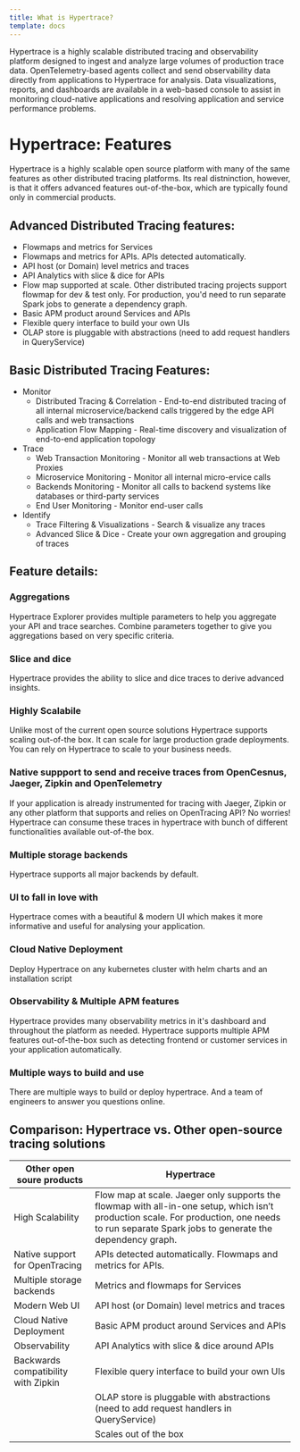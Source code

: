 ```yaml
---
title: What is Hypertrace?
template: docs
---
```

Hypertrace is a highly scalable distributed tracing and observability platform designed to ingest and analyze large volumes of production trace data. OpenTelemetry-based agents collect and send observability data directly from applications to Hypertrace for analysis. Data visualizations, reports, and dashboards are available in a web-based console to assist in monitoring cloud-native applications and resolving application and service performance problems.

# Hypertrace: Features
Hypertrace is a highly scalable open source platform with many of the same features as other distributed tracing platforms. Its real distninction, however, is that it offers advanced features out-of-the-box, which are typically found only in commercial products. 

## Advanced Distributed Tracing features:
- Flowmaps and metrics for Services
- Flowmaps and metrics for APIs. APIs detected automatically. 
- API host (or Domain) level metrics and traces
- API Analytics with slice & dice for APIs
- Flow map supported at scale. Other distributed tracing projects support flowmap for dev & test only. For production, you'd need to run separate Spark jobs to generate a dependency graph.
- Basic APM product around Services and APIs
- Flexible query interface to build your own UIs
- OLAP store is pluggable with abstractions (need to add request handlers in QueryService)

## Basic Distributed Tracing Features:
- Monitor
    - Distributed Tracing & Correlation - End-to-end distributed tracing of all internal microservice/backend calls triggered by the edge API calls and web transactions
    - Application Flow Mapping - Real-time discovery and visualization of end-to-end application topology
- Trace
    - Web Transaction Monitoring - Monitor all web transactions at Web Proxies
    - Microservice Monitoring - Monitor all internal micro-ervice calls
    - Backends Monitoring - Monitor all calls to backend systems like databases or third-party services
    - End User Monitoring - Monitor end-user calls
- Identify 
    - Trace Filtering & Visualizations - Search & visualize any traces
    - Advanced Slice & Dice - Create your own aggregation and grouping of traces

## Feature details:

### Aggregations
Hypertrace Explorer provides multiple parameters to help you aggregate your API and trace searches. Combine parameters together to give you aggregations based on very specific criteria. 

### Slice and dice
Hypertrace provides the ability to slice and dice traces to derive advanced insights. 

### Highly Scalabile
Unlike most of the current open source solutions Hypertrace supports scaling out-of-the box. It can scale for large production grade deployments. You can rely on Hypertrace to scale to your business needs. 

### Native suppport to send and receive traces from OpenCesnus, Jaeger, Zipkin and OpenTelemetry 
If your application is already instrumented for tracing with Jaeger, Zipkin or any other platform that supports and relies on OpenTracing API? No worries! Hypertrace can consume these traces in hypertrace with bunch of different functionalities available out-of-the box.

### Multiple storage backends
Hypertrace supports all major backends by default. 

### UI to fall in love with
Hypertrace comes with a beautiful & modern UI which makes it more informative and useful for analysing your application.

### Cloud Native Deployment
Deploy Hypertrace on any kubernetes cluster with helm charts and an installation script

### Observability & Multiple APM features
Hypertrace provides many observability metrics in it's dashboard and throughout the platform as needed. Hypertrace supports multiple APM features out-of-the-box such as detecting frontend or customer services in your application automatically.

### Multiple ways to build and use
There are multiple ways to build or deploy hypertrace. And a team of engineers to answer you questions online.


## Comparison: Hypertrace vs. Other open-source tracing solutions
| Other open soure products           | Hypertrace                                                                                                                                                                                      |
|-------------------------------------|-------------------------------------------------------------------------------------------------------------------------------------------------------------------------------------------------|
| High Scalability                    | Flow map at scale. Jaeger only supports the flowmap with all-in-one setup, which isn’t production scale. For production, one needs to run separate Spark jobs to generate the dependency graph. |
| Native support for OpenTracing      | APIs detected automatically. Flowmaps and metrics for APIs.                                                                                                                                     |
| Multiple storage backends           | Metrics and flowmaps for Services                                                                                                                                                               |
| Modern Web UI                       | API host (or Domain) level metrics and traces                                                                                                                                                   |
| Cloud Native Deployment             | Basic APM product around Services and APIs                                                                                                                                                      |
| Observability                       | API Analytics with slice & dice around APIs                                                                                                                                                     |
| Backwards compatibility with Zipkin | Flexible query interface to build your own UIs                                                                                                                                                  |
|                                     | OLAP store is pluggable with abstractions (need to add request handlers in QueryService)                                                                                                        |
|                                     | Scales out of the box                                                                                                                                                                           |
